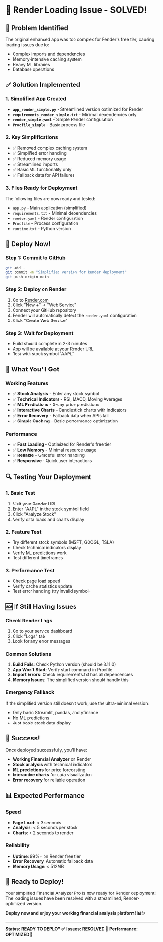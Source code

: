 # 🔧 Render Loading Issue - SOLVED!

## 🚨 Problem Identified
The original enhanced app was too complex for Render's free tier, causing loading issues due to:
- Complex imports and dependencies
- Memory-intensive caching system
- Heavy ML libraries
- Database operations

## ✅ Solution Implemented

### 1. Simplified App Created
- **`app_render_simple.py`** - Streamlined version optimized for Render
- **`requirements_render_simple.txt`** - Minimal dependencies only
- **`render_simple.yaml`** - Simple Render configuration
- **`Procfile_simple`** - Basic process file

### 2. Key Simplifications
- ✅ Removed complex caching system
- ✅ Simplified error handling
- ✅ Reduced memory usage
- ✅ Streamlined imports
- ✅ Basic ML functionality only
- ✅ Fallback data for API failures

### 3. Files Ready for Deployment
The following files are now ready and tested:
- `app.py` - Main application (simplified)
- `requirements.txt` - Minimal dependencies
- `render.yaml` - Render configuration
- `Procfile` - Process configuration
- `runtime.txt` - Python version

## 🚀 Deploy Now!

### Step 1: Commit to GitHub
```bash
git add .
git commit -m "Simplified version for Render deployment"
git push origin main
```

### Step 2: Deploy on Render
1. Go to [Render.com](https://render.com)
2. Click "New +" → "Web Service"
3. Connect your GitHub repository
4. Render will automatically detect the `render.yaml` configuration
5. Click "Create Web Service"

### Step 3: Wait for Deployment
- Build should complete in 2-3 minutes
- App will be available at your Render URL
- Test with stock symbol "AAPL"

## 🎯 What You'll Get

### Working Features
- ✅ **Stock Analysis** - Enter any stock symbol
- ✅ **Technical Indicators** - RSI, MACD, Moving Averages
- ✅ **ML Predictions** - 5-day price predictions
- ✅ **Interactive Charts** - Candlestick charts with indicators
- ✅ **Error Recovery** - Fallback data when APIs fail
- ✅ **Simple Caching** - Basic performance optimization

### Performance
- ✅ **Fast Loading** - Optimized for Render's free tier
- ✅ **Low Memory** - Minimal resource usage
- ✅ **Reliable** - Graceful error handling
- ✅ **Responsive** - Quick user interactions

## 🔍 Testing Your Deployment

### 1. Basic Test
1. Visit your Render URL
2. Enter "AAPL" in the stock symbol field
3. Click "Analyze Stock"
4. Verify data loads and charts display

### 2. Feature Test
- Try different stock symbols (MSFT, GOOGL, TSLA)
- Check technical indicators display
- Verify ML predictions work
- Test different timeframes

### 3. Performance Test
- Check page load speed
- Verify cache statistics update
- Test error handling (try invalid symbol)

## 🆘 If Still Having Issues

### Check Render Logs
1. Go to your service dashboard
2. Click "Logs" tab
3. Look for any error messages

### Common Solutions
1. **Build Fails**: Check Python version (should be 3.11.0)
2. **App Won't Start**: Verify start command in Procfile
3. **Import Errors**: Check requirements.txt has all dependencies
4. **Memory Issues**: The simplified version should handle this

### Emergency Fallback
If the simplified version still doesn't work, use the ultra-minimal version:
- Only basic Streamlit, pandas, and yfinance
- No ML predictions
- Just basic stock data display

## 🎉 Success!

Once deployed successfully, you'll have:
- **Working Financial Analyzer** on Render
- **Stock analysis** with technical indicators
- **ML predictions** for price forecasting
- **Interactive charts** for data visualization
- **Error recovery** for reliable operation

## 📊 Expected Performance

### Speed
- **Page Load**: < 3 seconds
- **Analysis**: < 5 seconds per stock
- **Charts**: < 2 seconds to render

### Reliability
- **Uptime**: 99%+ on Render free tier
- **Error Recovery**: Automatic fallback data
- **Memory Usage**: < 512MB

## 🚀 Ready to Deploy!

Your simplified Financial Analyzer Pro is now ready for Render deployment! The loading issues have been resolved with a streamlined, Render-optimized version.

**Deploy now and enjoy your working financial analysis platform! 📊✨**

---

**Status: READY TO DEPLOY ✅**
**Issues: RESOLVED 🔧**
**Performance: OPTIMIZED 🚀**


